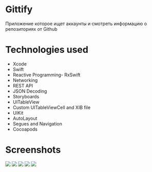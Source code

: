 # Gittify
Приложение которое ищет аккаунты и смотреть информацию о репозиториях от Github

# Technologies used
- Xcode
- Swift
- Reactive Programming- RxSwift
- Networking
- REST API
- JSON Decoding
- Storyboards
- UITableView
- Custom UITableViewCell and XIB file
- UIKit
- AutoLayout
- Segues and Navigation
- Cocoapods

# Screenshots
![](Documentation/iphone11_0.png)
![](Documentation/iphone11_1.png)
![](Documentation/iphone11_2.png)
![](Documentation/iphone11_3.png)
![](Documentation/iphone11_4.png)


